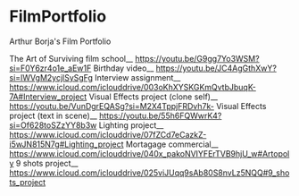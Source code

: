 # FilmPortfolio
Arthur Borja's Film Portfolio

The Art of Surviving film school__  https://youtu.be/G9gg7Yo3WSM?si=F0Y6zr4o1e_aEw1F
Birthday video__  https://youtu.be/JC4AgGthXwY?si=IWVgM2ycjlSySgFg
Interview assignment__ https://www.icloud.com/iclouddrive/003oKhXYSKGKmQvtbJbuqK-7A#Interview_project
Visual Effects project (clone self)__ https://youtu.be/VunDgrEQASg?si=M2X4TppjFRDvh7k-
Visual Effects project (text in scene)__ https://youtu.be/55h6FQWwrK4?si=Of628toSZzYY8b3w
Lighting project__ https://www.icloud.com/iclouddrive/07fZCd7eCazkZ-i5wJN815N7g#Lighting_project
Mortagage commercial__ https://www.icloud.com/iclouddrive/040x_pakoNVIYFErTVB9hjU_w#Artopoly
9 shots project__ https://www.icloud.com/iclouddrive/025viJUqq9sAb80S8nvLz5NQQ#9_shots_project
